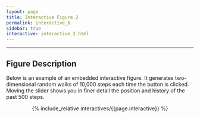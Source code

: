 ```yaml
---
layout: page
title: Interactive Figure 2
permalink: interactive_b
sidebar: true
interactive: interactive_2.html
---
```

---

## Figure Description
Below is an example of an embedded interactive figure. It generates
two-dimensional random walks of 10,000 steps each time the button is clicked.
Moving the slider shows you in finer detail the position and history of the past
500 steps.

<!-- The below line includes the interactive figure. Do not change! -->
<center>

{% include_relative interactives/{{page.interactive}} %}

</center>


